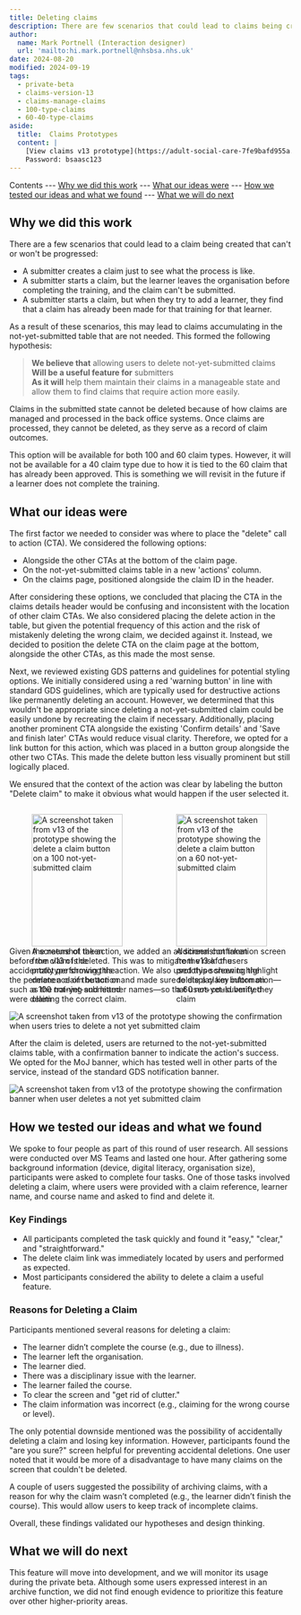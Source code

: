 ```yaml
---
title: Deleting claims
description: There are few scenarios that could lead to claims being created that can't be progressed and therefore needs to be deleted.
author:
  name: Mark Portnell (Interaction designer)
  url: 'mailto:hi.mark.portnell@nhsbsa.nhs.uk'
date: 2024-08-20
modified: 2024-09-19
tags:
  - private-beta
  - claims-version-13
  - claims-manage-claims
  - 100-type-claims
  - 60-40-type-claims
aside:
  title:  Claims Prototypes
  content: |
    [View claims v13 prototype](https://adult-social-care-7fe9bafd955a.herokuapp.com/claims/prototypes/design/v13/) 
    Password: bsaasc123
---
```


Contents
--- [Why we did this work](#why-we-did-this-work)
--- [What our ideas were](#what-our-ideas-were)
--- [How we tested our ideas and what we found](#how-we-tested-our-ideas-and-what-we-found)
--- [What we will do next](#what-we-will-do-next)

## Why we did this work

There are a few scenarios that could lead to a claim being created that can't or won't be progressed:
- A submitter creates a claim just to see what the process is like.
- A submitter starts a claim, but the learner leaves the organisation before completing the training, and the claim can't be submitted.
- A submitter starts a claim, but when they try to add a learner, they find that a claim has already been made for that training for that learner.

As a result of these scenarios, this may lead to claims accumulating in the not-yet-submitted table that are not needed. This formed the following hypothesis:

> **We believe that** allowing users to delete not-yet-submitted claims  
> **Will be a useful feature for** submitters  
> **As it will** help them maintain their claims in a manageable state and allow them to find claims that require action more easily.  

Claims in the submitted state cannot be deleted because of how claims are managed and processed in the back office systems. Once claims are processed, they cannot be deleted, as they serve as a record of claim outcomes. 

This option will be available for both 100 and 60 claim types. However, it will not be available for a 40 claim type due to how it is tied to the 60 claim that has already been approved. This is something we will revisit in the future if a learner does not complete the training.

## What our ideas were

The first factor we needed to consider was where to place the "delete" call to action (CTA). We considered the following options:
- Alongside the other CTAs at the bottom of the claim page.
- On the not-yet-submitted claims table in a new 'actions' column.
- On the claims page, positioned alongside the claim ID in the header.

After considering these options, we concluded that placing the CTA in the claims details header would be confusing and inconsistent with the location of other claim CTAs. We also considered placing the delete action in the table, but given the potential frequency of this action and the risk of mistakenly deleting the wrong claim, we decided against it. Instead, we decided to position the delete CTA on the claim page at the bottom, alongside the other CTAs, as this made the most sense.

Next, we reviewed existing GDS patterns and guidelines for potential styling options. We initially considered using a red 'warning button' in line with standard GDS guidelines, which are typically used for destructive actions like permanently deleting an account. However, we determined that this wouldn't be appropriate since deleting a not-yet-submitted claim could be easily undone by recreating the claim if necessary. Additionally, placing another prominent CTA alongside the existing 'Confirm details' and 'Save and finish later' CTAs would reduce visual clarity. Therefore, we opted for a link button for this action, which was placed in a button group alongside the other two CTAs. This made the delete button less visually prominent but still logically placed.

We ensured that the context of the action was clear by labeling the button "Delete claim" to make it obvious what would happen if the user selected it.

<div style="display: flex; flex-wrap: wrap; gap: 1rem;">
  <div style="flex: 1; max-width: 48%;">
    <figure>
      <img src="delete-100.png" alt="A screenshot taken from v13 of the prototype showing the delete a claim button on a 100 not-yet-submitted claim" style="width: 100%; height: auto;">
      <figcaption>A screenshot taken from v13 of the prototype showing the delete a claim button on a 100 not-yet-submitted claim</figcaption>
    </figure>
  </div>
  <div style="flex: 1; max-width: 48%;">
    <figure>
      <img src="delete-60.png" alt="A screenshot taken from v13 of the prototype showing the delete a claim button on a 60 not-yet-submitted claim" style="width: 100%; height: auto;">
      <figcaption>A screenshot taken from v13 of the prototype showing the delete a claim button on a 60 not-yet-submitted claim</figcaption>
    </figure>
  </div>
</div>

Given the nature of the action, we added an additional confirmation screen before the claim is deleted. This was to mitigate the risk of users accidentally performing this action. We also used this screen to highlight the permanence of the action and made sure to display key information—such as the training and learner names—so that users could verify they were deleting the correct claim.

![A screenshot taken from v13 of the prototype showing the confirmation when users tries to delete a not yet submitted claim](confirmation.png "The delete a claim confirmation screen from v13")

After the claim is deleted, users are returned to the not-yet-submitted claims table, with a confirmation banner to indicate the action's success. We opted for the MoJ banner, which has tested well in other parts of the service, instead of the standard GDS notification banner.

![A screenshot taken from v13 of the prototype showing the confirmation banner when user deletes a not yet submitted claim](banner.png "The confirmation banner after deleting a claim from v13")

## How we tested our ideas and what we found

We spoke to four people as part of this round of user research. All sessions were conducted over MS Teams and lasted one hour. After gathering some background information (device, digital literacy, organisation size), participants were asked to complete four tasks. One of those tasks involved deleting a claim, where users were provided with a claim reference, learner name, and course name and asked to find and delete it.

### Key Findings
- All participants completed the task quickly and found it "easy," "clear," and "straightforward."
- The delete claim link was immediately located by users and performed as expected.
- Most participants considered the ability to delete a claim a useful feature.

### Reasons for Deleting a Claim
Participants mentioned several reasons for deleting a claim:
- The learner didn’t complete the course (e.g., due to illness).
- The learner left the organisation.
- The learner died.
- There was a disciplinary issue with the learner.
- The learner failed the course.
- To clear the screen and "get rid of clutter."
- The claim information was incorrect (e.g., claiming for the wrong course or level).

The only potential downside mentioned was the possibility of accidentally deleting a claim and losing key information. However, participants found the "are you sure?" screen helpful for preventing accidental deletions. One user noted that it would be more of a disadvantage to have many claims on the screen that couldn't be deleted.

A couple of users suggested the possibility of archiving claims, with a reason for why the claim wasn’t completed (e.g., the learner didn’t finish the course). This would allow users to keep track of incomplete claims.

Overall, these findings validated our hypotheses and design thinking.

## What we will do next

This feature will move into development, and we will monitor its usage during the private beta. Although some users expressed interest in an archive function, we did not find enough evidence to prioritize this feature over other higher-priority areas.
